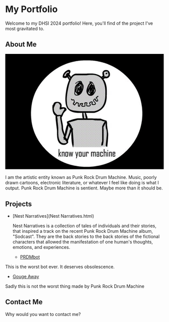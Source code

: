 # My Portfolio

Welcome to my DHSI 2024 portfolio! Here, you'll find  of the project I've most gravitated to.

## About Me
![PRDM Avatar](PRDMAvatar.jpg)

I am the artistic entity known as Punk Rock Drum Machine. Music, poorly drawn cartoons, electronic literature, or whatever I feel like doing is what I output. Punk Rock Drum Machine is sentient.  Maybe more than it should be.

## Projects

- [Nest Narratives](Nest Narratives.html)

  Nest Narratives is a collection of tales of individuals and their stories, that inspired a track on the recent Punk Rock Drum Machine album, "Sodcast".  They are the back stories to the back stories of the fictional characters that allowed the manifestation of one human's thoughts, emotions, and experiences. 

  - [PRDMbot](PRDMbot.htm)

This is the worst bot ever. It deserves obsolescence.

  - [Gouge Away](tasty-gougere.html)

Sadly this is not the worst thing made by Punk Rock Drum Machine

## Contact Me

Why would you want to contact me?